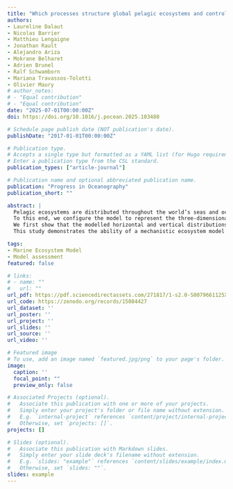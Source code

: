 ```yaml
---
title: "Which processes structure global pelagic ecosystems and control their trophic functioning? Insights from the mechanistic model APECOSM"
authors:
- Laureline Dalaut
- Nicolas Barrier
- Matthieu Lengaigne
- Jonathan Rault
- Alejandro Ariza
- Mokrane Belharet
- Adrien Brunel
- Ralf Schwamborn
- Mariana Travassos-Tolotti
- Olivier Maury
# author_notes:
# - "Equal contribution"
# - "Equal contribution"
date: "2025-07-01T00:00:00Z"
doi: https://doi.org/10.1016/j.pocean.2025.103480

# Schedule page publish date (NOT publication's date).
publishDate: "2017-01-01T00:00:00Z"

# Publication type.
# Accepts a single type but formatted as a YAML list (for Hugo requirements).
# Enter a publication type from the CSL standard.
publication_types: ["article-journal"]

# Publication name and optional abbreviated publication name.
publication: "Progress in Oceanography"
publication_short: ""

abstract: |
  Pelagic ecosystems are distributed throughout the world’s seas and oceans. They are characterised by strong vertical structuring, horizontal heterogeneity and temporal variability, which pose significant challenges for modelling them on a global scale. In this paper, we use the mechanistic high trophic level model APECOSM (Apex Predators ECOSystem Model) to assess how the physical and biogeochemical environment constrains the structure and trophic functioning of pelagic ecosystems worldwide.
  To this end, we configure the model to represent the three-dimensional and size-structured dynamics of six generic pelagic communities: small and medium epipelagics, tropical tunas, mesopelagic feeding tunas, small coastal pelagics, mesopelagic residents and mesopelagic migrants. We analyse their emergent three-dimensional spatial structuring on a global scale.
  We first show that the modelled horizontal and vertical distributions are consistent with the observed data. We then analyse the role of key environmental drivers, such as temperature, light, primary production, currents and oxygen on the response of the communities. Finally, we explore the trophic functioning of pelagic ecosystems, focusing on the emergent diets of communities and their variation with organism size.
  This study demonstrates the ability of a mechanistic ecosystem model to represent the multidimensional structural heterogeneity of marine ecosystems globally (encompassing three-dimensional distribution, size variations, and community composition) from a small set of universal principles and well-defined hypotheses. This approach helps to understand how the various processes at stake act and interact to shape the structure of global pelagic ecosystems, and eventually elucidate the heterogeneity of their trophic functioning.

tags:
- Marine Ecosystem Model
- Model assessment
featured: false

# links:
# - name: ""
#   url: ""
url_pdf: https://pdf.sciencedirectassets.com/271817/1-s2.0-S0079661125X00057/1-s2.0-S0079661125000680/main.pdf?X-Amz-Security-Token=IQoJb3JpZ2luX2VjEAAaCXVzLWVhc3QtMSJGMEQCIH1dNX2Lop6QUl%2FtdMObl13ICg1TxFBfIYA%2BSAZlUSaSAiBcRf2XC0hmK5rcfiOHy4L6ItR0q%2Bg9Y8GJf0qnNHLcQCqyBQhpEAUaDDA1OTAwMzU0Njg2NSIMj5Ex%2BZfzZeKVh213Ko8FhtzqWnymjKsLN9d7jmdQtx%2Fw%2BwczTvOP7Cr5k%2Bu0Q1sC6uj2lzELVpBYrbpHzGTLq5key3nFJ1NY2K%2FTeaH3sxL6cIMzyxZfS1mqXEb1Z03s6nBzQPcC5va5sjkAzRZrKcg2yqZN8x6fwsjRgx8%2FBDRZJJsOwhG7YSqReq9ejWCGIMghlI89ZlNXSJI9mMT3be3JJkA9BoaT9SwEhXgjC3TX5zyK3yvk5VNhIgYRG3F0eIN%2FU0prJuydDs2lu3S0fYLyuh1KSHV2j5aP7YPt3xIC4k6ZPwiGttFHuw4TYCTCMFeCUxyU4%2B4OVmTurNJQjVcMoq2Ff7xqUWoCf%2BKxhwctgKPBO1BtIxgvA4TwP%2FxeZjOi5f9XdUa6wYuuF53fXK6FwVwkTSEMnktQVv3jVBuRR1fRir%2BiYvzocxCUI6iW2T1YbnjLpDCz4600%2BoOISIZ6si8g4k7WgHpPowG1rASHl6CTZlGoZdmcDvOSVMX%2FS7Xw6G1ESyjGVckOBcQiitqoOsqgF2GjUZBuE8OKIH08SwV6w1YUIFOmLqUT474MYM0Za13%2Bv%2B0S3R2B7gQlMxUz4gA0WjaI4rbZlKW9zCxY4Md4%2BKCS1f4y7C1m2fCBeXFyKSBDSOFOqpm5YIHo%2FzXNAdeoI3E9xNqPBH7y%2BiNFDRYgI2RRUdmfBmqDQI%2FouB0FWF9QGeDnrE4Qvj%2FcC%2Fz2dN1jAvUzrOOdS3hRaYsMZi4qej5FKUePS5eHmKWnqFOalT%2FmQJh4ZbI3F6fPoT%2BxeUu7eiMkIlB3hsvio7r7XBz%2FHMRudEFY7Qjl1hqzdWo7spftR6ihXdI4JBiN0iOepEfeJsDL8MwlkBeK%2B1RZyAamSfhkwRm8boTyJDC4zujFBjqyARHjTVhs6SFOCdL3Pot%2FOgl1y4yhjPmAlduHBKLVyugizdKs4%2FJ%2FLwnZvQHJHPyKIOpn%2BGs6cbxZ%2BSIib05%2FzaySlzgmAMIvppW%2F%2BhczNYkZ5uPACMxTkNhbTLD0azZdQpEp7D7sEbgbQnrWz3AVqLT6jGClleyWhd3bPVrIkx0iDck6BDI2SpbZ1NMk1VgdZCuNMt4BFF6kNpnl%2BveYY0CUXxwVEXtzT%2F0kewuqFKy5MnI%3D&X-Amz-Algorithm=AWS4-HMAC-SHA256&X-Amz-Date=20250905T004303Z&X-Amz-SignedHeaders=host&X-Amz-Expires=300&X-Amz-Credential=ASIAQ3PHCVTY4SAWWPLB%2F20250905%2Fus-east-1%2Fs3%2Faws4_request&X-Amz-Signature=d49444c8a88b78e50a05f07f00d7bb78faaabc5a77df73ad7f7a831b71a2e069&hash=628e64da960fec949cabd8ff35ca6fca29206eae6c053170c0f71ebaf3151f21&host=68042c943591013ac2b2430a89b270f6af2c76d8dfd086a07176afe7c76c2c61&pii=S0079661125000680&tid=spdf-8f19c45a-4ddb-4578-8140-4c65ad6ca139&sid=1d29648794d9e140a32a217-0b3e6ccd54dbgxrqb&type=client&tsoh=d3d3LnNjaWVuY2VkaXJlY3QuY29t&rh=d3d3LnNjaWVuY2VkaXJlY3QuY29t&ua=001056540655075e0104&rr=97a1b0af7f10e240&cc=fr
url_code: https://zenodo.org/records/15084427
url_dataset: ''
url_poster: ''
url_project: ''
url_slides: ''
url_source: ''
url_video: ''

# Featured image
# To use, add an image named `featured.jpg/png` to your page's folder. 
image:
  caption: ''
  focal_point: ""
  preview_only: false

# Associated Projects (optional).
#   Associate this publication with one or more of your projects.
#   Simply enter your project's folder or file name without extension.
#   E.g. `internal-project` references `content/project/internal-project/index.md`.
#   Otherwise, set `projects: []`.
projects: []

# Slides (optional).
#   Associate this publication with Markdown slides.
#   Simply enter your slide deck's filename without extension.
#   E.g. `slides: "example"` references `content/slides/example/index.md`.
#   Otherwise, set `slides: ""`.
slides: example
---
```

